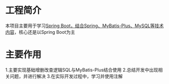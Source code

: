 # 工程简介
本项目主要用于学习<u>Spring Boot，结合Spring、MyBatis-Plus、MySQL等技术内容</u>，核心还是以Spring Boot为主
# 主要作用
1.主要实现基础增删改查逻辑SQL与MyBatis-Plus结合使用
2.总结开发中出现相关问题，并进行解决
3.在实际开发过程中，学习并使用注解
